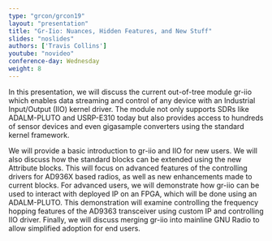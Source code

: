 ```yaml
---
type: "grcon/grcon19"
layout: "presentation"
title: "Gr-Iio: Nuances, Hidden Features, and New Stuff"
slides: "noslides"
authors: ['Travis Collins']
youtube: "novideo"
conference-day: Wednesday
weight: 8
---
```

In this presentation, we will discuss the current out-of-tree module gr-iio which enables data streaming and control of any device with an Industrial Input/Output (IIO) kernel driver. The module not only supports SDRs like ADALM-PLUTO and USRP-E310 today but also provides access to hundreds of sensor devices and even gigasample converters using the standard kernel framework.
 
We will provide a basic introduction to gr-iio and IIO for new users. We will also discuss how the standard blocks can be extended using the new Attribute blocks. This will focus on advanced features of the controlling drivers for AD936X based radios, as well as new enhancements made to current blocks. For advanced users, we will demonstrate how gr-iio can be used to interact with deployed IP on an FPGA, which will be done using an ADALM-PLUTO. This demonstration will examine controlling the frequency hopping features of the AD9363 transceiver using custom IP and controlling IIO driver. Finally, we will discuss merging gr-iio into mainline GNU Radio to allow simplified adoption for end users.